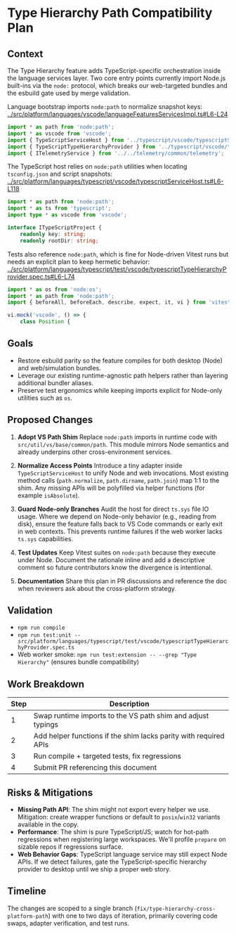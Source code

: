 # Type Hierarchy Path Compatibility Plan

## Context

The Type Hierarchy feature adds TypeScript-specific orchestration inside the language services layer. Two core entry points currently import Node.js built-ins via the `node:` protocol, which breaks our web-targeted bundles and the esbuild gate used by merge validation.

Language bootstrap imports `node:path` to normalize snapshot keys: [../src/platform/languages/vscode/languageFeaturesServicesImpl.ts#L6-L24](../src/platform/languages/vscode/languageFeaturesServicesImpl.ts#L6-L24)

```typescript
import * as path from 'node:path';
import * as vscode from 'vscode';
import { TypeScriptServiceHost } from '../typescript/vscode/typescriptServiceHost';
import { TypeScriptTypeHierarchyProvider } from '../typescript/vscode/typescriptTypeHierarchyProvider';
import { ITelemetryService } from '../../telemetry/common/telemetry';
```

The TypeScript host relies on `node:path` utilities when locating `tsconfig.json` and script snapshots: [../src/platform/languages/typescript/vscode/typescriptServiceHost.ts#L6-L118](../src/platform/languages/typescript/vscode/typescriptServiceHost.ts#L6-L118)

```typescript
import * as path from 'node:path';
import * as ts from 'typescript';
import type * as vscode from 'vscode';

interface ITypeScriptProject {
	readonly key: string;
	readonly rootDir: string;
```

Tests also reference `node:path`, which is fine for Node-driven Vitest runs but needs an explicit plan to keep hermetic behavior: [../src/platform/languages/typescript/test/vscode/typescriptTypeHierarchyProvider.spec.ts#L6-L74](../src/platform/languages/typescript/test/vscode/typescriptTypeHierarchyProvider.spec.ts#L6-L74)

```typescript
import * as os from 'node:os';
import * as path from 'node:path';
import { beforeAll, beforeEach, describe, expect, it, vi } from 'vitest';

vi.mock('vscode', () => {
	class Position {
```

## Goals

- Restore esbuild parity so the feature compiles for both desktop (Node) and web/simulation bundles.
- Leverage our existing runtime-agnostic path helpers rather than layering additional bundler aliases.
- Preserve test ergonomics while keeping imports explicit for Node-only utilities such as `os`.

## Proposed Changes

1. **Adopt VS Path Shim**
   Replace `node:path` imports in runtime code with `src/util/vs/base/common/path`. This module mirrors Node semantics and already underpins other cross-environment services.

2. **Normalize Access Points**
   Introduce a tiny adapter inside `TypeScriptServiceHost` to unify Node and web invocations. Most existing method calls (`path.normalize`, `path.dirname`, `path.join`) map 1:1 to the shim. Any missing APIs will be polyfilled via helper functions (for example `isAbsolute`).

3. **Guard Node-only Branches**
   Audit the host for direct `ts.sys` file IO usage. Where we depend on Node-only behavior (e.g., reading from disk), ensure the feature falls back to VS Code commands or early exit in web contexts. This prevents runtime failures if the web worker lacks `ts.sys` capabilities.

4. **Test Updates**
   Keep Vitest suites on `node:path` because they execute under Node. Document the rationale inline and add a descriptive comment so future contributors know the divergence is intentional.

5. **Documentation**
   Share this plan in PR discussions and reference the doc when reviewers ask about the cross-platform strategy.

## Validation

- `npm run compile`
- `npm run test:unit -- src/platform/languages/typescript/test/vscode/typescriptTypeHierarchyProvider.spec.ts`
- Web worker smoke: `npm run test:extension -- --grep "Type Hierarchy"` (ensures bundle compatibility)

## Work Breakdown

| Step | Description |
| --- | --- |
| 1 | Swap runtime imports to the VS path shim and adjust typings |
| 2 | Add helper functions if the shim lacks parity with required APIs |
| 3 | Run compile + targeted tests, fix regressions |
| 4 | Submit PR referencing this document |

## Risks & Mitigations

- **Missing Path API**: The shim might not export every helper we use. Mitigation: create wrapper functions or default to `posix`/`win32` variants available in the copy.
- **Performance**: The shim is pure TypeScript/JS; watch for hot-path regressions when registering large workspaces. We'll profile `prepare` on sizable repos if regressions surface.
- **Web Behavior Gaps**: TypeScript language service may still expect Node APIs. If we detect failures, gate the TypeScript-specific hierarchy provider to desktop until we ship a proper web story.

## Timeline

The changes are scoped to a single branch (`fix/type-hierarchy-cross-platform-path`) with one to two days of iteration, primarily covering code swaps, adapter verification, and test runs.
